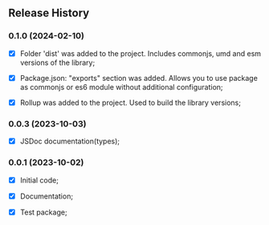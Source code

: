 ## Release History



### 0.1.0 (2024-02-10)
- [x] Folder 'dist' was added to the project. Includes commonjs, umd and esm versions of the library;
- [x] Package.json: "exports" section was added. Allows you to use package as commonjs or es6 module without additional configuration;
- [x] Rollup was added to the project. Used to build the library versions;



### 0.0.3 (2023-10-03)
- [x] JSDoc documentation(types);



### 0.0.1 (2023-10-02)
 - [x] Initial code;
 - [x] Documentation;
 - [x] Test package;


